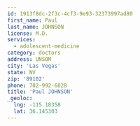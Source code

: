 ```yaml
---
id: 1913f8dc-2f3c-4cf3-9e93-32373997ad80
first_name: Paul
last_name: JOHNSON
license: M.D.
services:
  - adolescent-medicine
category: doctors
address: UNSOM
city: 'Las Vegas'
state: NV
zip: '89102'
phone: 702-992-6828
title: 'Paul JOHNSON'
_geoloc:
  lng: -115.18358
  lat: 36.145303
---
```

